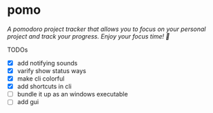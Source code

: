 # pomo

_A pomodoro project tracker that allows you to focus on your personal project and track your progress. Enjoy your focus time! 🍻_

TODOs

- [x] add notifying sounds
- [x] varify show status ways
- [x] make cli colorful
- [x] add shortcuts in cli
- [ ] bundle it up as an windows executable
- [ ] add gui
